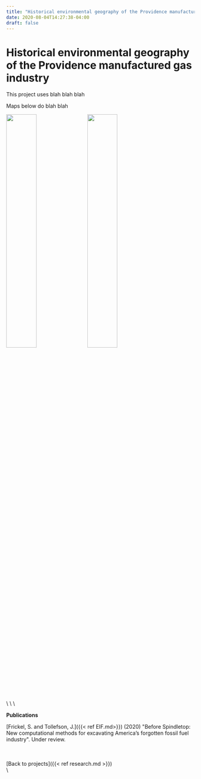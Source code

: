 ```yaml
---
title: "Historical environmental geography of the Providence manufactured gas industry"
date: 2020-08-04T14:27:38-04:00
draft: false
---
```


# Historical environmental geography of the Providence manufactured gas industry

This project uses blah blah blah

Maps below do blah blah

<a href="/images/fmgp_flood_small.jpg"><img src="/images/fmgp_flood_small.jpg" style="float: left; width: 40%; margin-right: 3%; margin-bottom: 0.5em;">
<a href="/images/fmgp_pov_small.jpg"><img src="/images/fmgp_pov_small.jpg" style="float: left; width: 40%; margin-right: 3%; margin-bottom: 0.5em;">
<p style="clear: both;">
</a>
\
\
\

**Publications**

[Frickel, S. and Tollefson, J.]({{< ref EIF.md>}}) (2020) "Before Spindletop: New computational methods for excavating America’s forgotten fossil fuel industry". Under review.

\
\
[Back to projects]({{< ref research.md >}})
\
\
